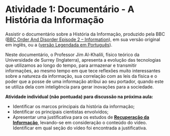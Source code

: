 # Atividade 1: Documentário - A História da Informação

Assistir o documentário sobre a História da Informação, produzido pela BBC ([BBC Order And Disorder Episode 2 – Information](https://www.youtube.com/watch?v=ioP0N4zYJeA)), em sua versão original em inglês, ou a ([versão Legendada em Português](https://www.youtube.com/watch?v=ppNCQ5cC5uA&t=8s)).

Neste documentário, o Professor Jim Al-Khalili, físico teórico da Universidade de Surrey (Inglaterra), apresenta a evolução das tecnologias que utilizamos ao longo do tempo, para armazenar e transmitir informações, ao mesmo tempo em que tece reflexões muito interessantes sobre a natureza da informação, sua correlação com as leis da física e o poder que a posse de uma informação atribui ao seu portador, quando este se utiliza dela com inteligência para gerar inovações para a sociedade.

<b>Atividade individual (não pontuada) para discussão na próxima aula:</b>

- Identificar os marcos principais da história da informação;
- Identificar os principais cientistas envolvidos;
- Apresentar uma justificativa para os estudos de <b><ins>Recuperação da Informação</ins></b>, levando-se em consideração o conteúdo do vídeo. Identificar em qual seção do vídeo foi encontrada a justificativa.